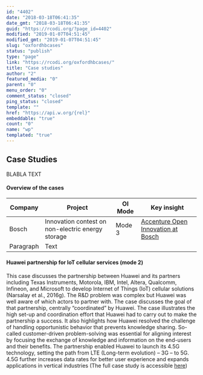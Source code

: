 ```yaml
---
id: "4402"
date: "2018-03-18T06:41:35"
date_gmt: "2018-03-18T06:41:35"
guid: "https://rcodi.org/?page_id=4402"
modified: "2019-01-07T04:51:45"
modified_gmt: "2019-01-07T04:51:45"
slug: "oxfordhbcases"
status: "publish"
type: "page"
link: "https://rcodi.org/oxfordhbcases/"
title: "Case studies"
author: "2"
featured_media: "0"
parent: "0"
menu_order: "0"
comment_status: "closed"
ping_status: "closed"
template: ""
href: "https://api.w.org/{rel}"
embeddable: "true"
count: "0"
name: "wp"
templated: "true"
---
```


## Case Studies

BLABLA TEXT

#### Overview of the cases

| Company    | Project |  OI Mode      |    Key insight   |
| ----------- | ----------- |--------|--------|
| Bosch | Innovation contest on non-electric energy storage       |Mode 3        |  <a href="Accenture-Open-Innovation-At-Bosch.pdf">Accenture Open Innovation at Bosch</a>      | 
| Paragraph   | Text        |        |        |


#### Huawei partnership for IoT cellular services (mode 2)
This case discusses the partnership between Huawei and its partners including Texas Instruments, Motorola, IBM, Intel, Altera, Qualcomm, Infineon, and Microsoft to develop Internet of Things (IoT) cellular solutions (Narsalay et al., 2016g). The R&D problem was complex but Huawei was well aware of which actors to partner with. The case discusses the goal of that partnership, centrally “coordinated” by Huawei. The case illustrates the high set-up and coordination effort that Huawei had to carry out to make the partnership a success. It also highlights how Huawei resolved the challenge of handling opportunistic behavior that prevents knowledge sharing. So-called customer-driven problem-solving was essential for aligning interest by focusing the exchange of knowledge and information on the end-users and their benefits. The partnership enabled Huawei to launch its 4.5G technology, setting the path from LTE (Long-term evolution) – 3G – to 5G. 4.5G further increases data rates for better user experience and expands applications in vertical industries (The full case study is accessible [here](https://rcodi.org/oxfordhbcases/Huwai)) 

